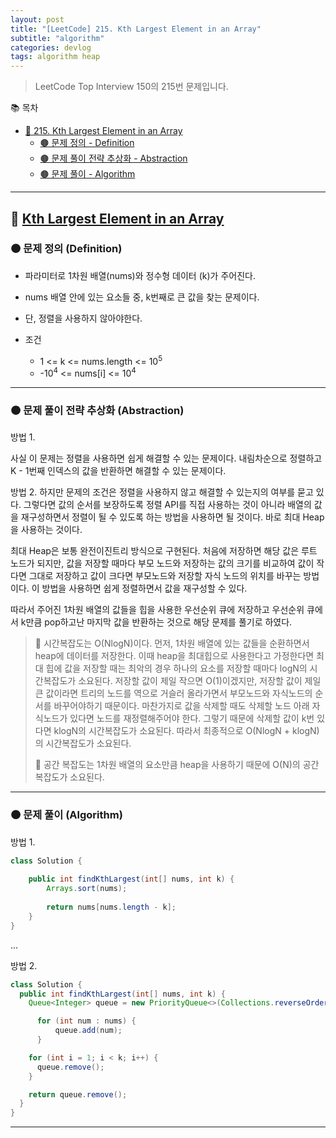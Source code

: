```yaml
---
layout: post
title: "[LeetCode] 215. Kth Largest Element in an Array"
subtitle: "algorithm"
categories: devlog
tags: algorithm heap
---
```


> LeetCode Top Interview 150의 215번 문제입니다.

<!--more-->

📚 목차
- [🌱 215. Kth Largest Element in an Array]()
  - [🟤 문제 정의 - Definition](#-문제-요약-definition)
  - [🟤 문제 풀이 전략 추상화 - Abstraction](#-문제-풀이-전략-추상화-abstraction)
  - [🟤 문제 풀이 - Algorithm](#-문제-풀이-algorithm)

----

## 🌱 [Kth Largest Element in an Array](https://leetcode.com/problems/kth-largest-element-in-an-array/?envType=study-plan-v2&envId=top-interview-150)

### 🟤 문제 정의 (Definition)

- 파라미터로 1차원 배열(nums)와 정수형 데이터 (k)가 주어진다.
- nums 배열 안에 있는 요소들 중, k번째로 큰 값을 찾는 문제이다.
- 단, 정렬을 사용하지 않아야한다.


- 조건
  - 1 <= k <= nums.length <= 10<sup>5</sup>
  - -10<sup>4</sup> <= nums[i] <= 10<sup>4</sup>

---

### 🟤 문제 풀이 전략 추상화 (Abstraction)

방법 1.

사실 이 문제는 정렬을 사용하면 쉽게 해결할 수 있는 문제이다. 내림차순으로 정렬하고 K - 1번째 인덱스의 값을 반환하면 해결할 수 있는 문제이다.

방법 2.
하지만 문제의 조건은 정렬을 사용하지 않고 해결할 수 있는지의 여부를 묻고 있다. 그렇다면 값의 순서를 보장하도록 정렬 API를 직접 사용하는 것이 아니라 
배열의 값을 재구성하면서 정렬이 될 수 있도록 하는 방법을 사용하면 될 것이다. 바로 최대 Heap을 사용하는 것이다.

최대 Heap은 보통 완전이진트리 방식으로 구현된다. 처음에 저장하면 해당 값은 루트 노드가 되지만, 값을 저장할 때마다 부모 노드와 저장하는 값의 크기를 비교하여 
값이 작다면 그대로 저장하고 값이 크다면 부모노드와 저장할 자식 노드의 위치를 바꾸는 방법이다. 이 방법을 사용하면 쉽게 정렬하면서 값을 재구성할 수 있다.

따라서 주어진 1차원 배열의 값들을 힙을 사용한 우선순위 큐에 저장하고 우선순위 큐에서 k만큼 pop하고난 마지막 값을 반환하는 것으로 해당 문제를 풀기로 하였다.

> 🥕 시간복잡도는 O(NlogN)이다. 먼저, 1차원 배열에 있는 값들을 순환하면서 heap에 데이터를 저장한다. 이때 heap을 최대힙으로 사용한다고 가정한다면 
> 최대 힙에 값을 저장할 때는 최악의 경우 하나의 요소를 저장할 때마다 logN의 시간복잡도가 소요된다. 저장할 값이 제일 작으면 O(1)이겠지만, 저장할 값이 제일 큰 값이라면 트리의 노드를 역으로 
> 거슬러 올라가면서 부모노드와 자식노드의 순서를 바꾸어야하기 때문이다. 마찬가지로 값을 삭제할 때도 삭제할 노드 아래 자식노드가 있다면 노드를 재정렬해주어야 한다. 그렇기 때문에 
> 삭제할 값이 k번 있다면 klogN의 시간복잡도가 소요된다. 따라서 최종적으로 O(NlogN + klogN)의 시간복잡도가 소요된다.
> 
> 🥕 공간 복잡도는 1차원 배열의 요소만큼 heap을 사용하기 때문에 O(N)의 공간복잡도가 소요된다. 


---

### 🟤 문제 풀이 (Algorithm)

방법 1.

```java
class Solution {
	
	public int findKthLargest(int[] nums, int k) {
		Arrays.sort(nums);
		
		return nums[nums.length - k]; 
    }
}
```

...

방법 2.

```java
class Solution {
  public int findKthLargest(int[] nums, int k) {
    Queue<Integer> queue = new PriorityQueue<>(Collections.reverseOrder());

	  for (int num : nums) {
		  queue.add(num);
	  }

    for (int i = 1; i < k; i++) {
      queue.remove();
    }

    return queue.remove();
  }
}
```

---

